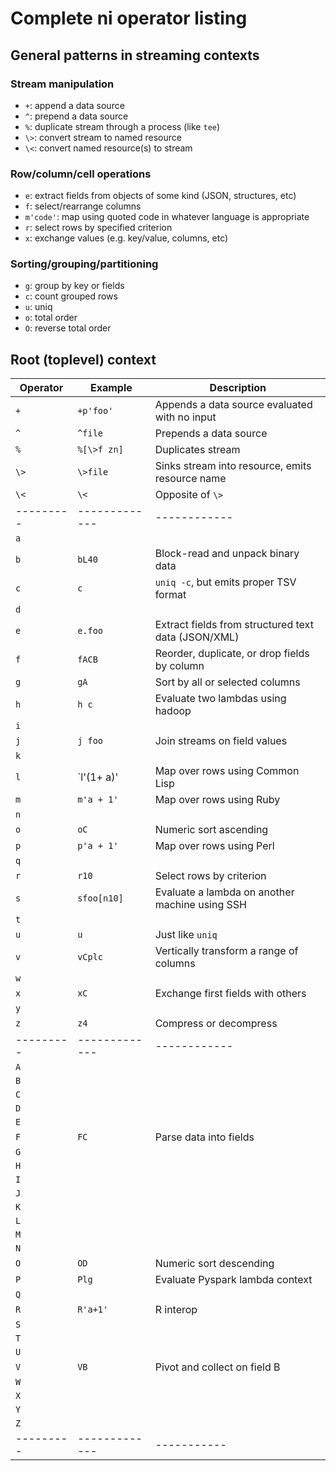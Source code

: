 # Complete ni operator listing
## General patterns in streaming contexts
### Stream manipulation
- `+`: append a data source
- `^`: prepend a data source
- `%`: duplicate stream through a process (like `tee`)
- `\>`: convert stream to named resource
- `\<`: convert named resource(s) to stream

### Row/column/cell operations
- `e`: extract fields from objects of some kind (JSON, structures, etc)
- `f`: select/rearrange columns
- `m'code'`: map using quoted code in whatever language is appropriate
- `r`: select rows by specified criterion
- `x`: exchange values (e.g. key/value, columns, etc)

### Sorting/grouping/partitioning
- `g`: group by key or fields
- `c`: count grouped rows
- `u`: uniq
- `o`: total order
- `O`: reverse total order

## Root (toplevel) context
Operator | Example     | Description
---------|-------------|------------
`+`      | `+p'foo'`   | Appends a data source evaluated with no input
`^`      | `^file`     | Prepends a data source
`%`      | `%[\>f zn]` | Duplicates stream
`\>`     | `\>file`    | Sinks stream into resource, emits resource name
`\<`     | `\<`        | Opposite of `\>`
---------|-------------|------------
`a`      |             |
`b`      | `bL40`      | Block-read and unpack binary data
`c`      | `c`         | `uniq -c`, but emits proper TSV format
`d`      |             |
`e`      | `e.foo`     | Extract fields from structured text data (JSON/XML)
`f`      | `fACB`      | Reorder, duplicate, or drop fields by column
`g`      | `gA`        | Sort by all or selected columns
`h`      | `h c`       | Evaluate two lambdas using hadoop
`i`      |             |
`j`      | `j foo`     | Join streams on field values
`k`      |             |
`l`      | `l'(1+ a)'  | Map over rows using Common Lisp
`m`      | `m'a + 1'`  | Map over rows using Ruby
`n`      |             |
`o`      | `oC`        | Numeric sort ascending
`p`      | `p'a + 1'`  | Map over rows using Perl
`q`      |             |
`r`      | `r10`       | Select rows by criterion
`s`      | `sfoo[n10]` | Evaluate a lambda on another machine using SSH
`t`      |             |
`u`      | `u`         | Just like `uniq`
`v`      | `vCplc`     | Vertically transform a range of columns
`w`      |             |
`x`      | `xC`        | Exchange first fields with others
`y`      |             |
`z`      | `z4`        | Compress or decompress
---------|-------------|------------
`A`      |             |
`B`      |             |
`C`      |             |
`D`      |             |
`E`      |             |
`F`      | `FC`        | Parse data into fields
`G`      |             |
`H`      |             |
`I`      |             |
`J`      |             |
`K`      |             |
`L`      |             |
`M`      |             |
`N`      |             |
`O`      | `OD`        | Numeric sort descending
`P`      | `Plg`       | Evaluate Pyspark lambda context
`Q`      |             |
`R`      | `R'a+1'`    | R interop
`S`      |             |
`T`      |             |
`U`      |             |
`V`      | `VB`        | Pivot and collect on field B
`W`      |             |
`X`      |             |
`Y`      |             |
`Z`      |             |
---------|-------------|-----------
